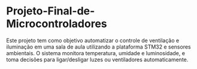 # Projeto-Final-de-Microcontroladores
Este projeto tem como objetivo automatizar o controle de ventilação e iluminação em uma sala de aula utilizando a plataforma STM32 e sensores ambientais. O sistema monitora temperatura, umidade e luminosidade, e toma decisões para ligar/desligar luzes ou ventiladores automaticamente.
